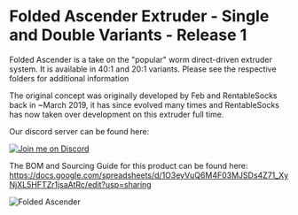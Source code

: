 # Folded Ascender Extruder - Single and Double Variants - Release 1

Folded Ascender is a take on the "popular" worm direct-driven extruder system. It is available in 40:1 and 20:1 variants. Please see the respective folders for additional information

The original concept was originally developed by Feb and RentableSocks back in ~March 2019, it has since evolved many times and RentableSocks has now taken over development on this extruder full time.

Our discord server can be found here: 

[![Join me on Discord](https://discord.com/api/guilds/641407187004030997/widget.png?style=banner2)](https://discord.gg/MzTR3zE)

The BOM and Sourcing Guide for this product can be found here: https://docs.google.com/spreadsheets/d/1O3eyVuQ6M4F03MJSDs4Z71_XyNjXL5HFTZr1jsaAtRc/edit?usp=sharing

![Folded Ascender](Double_Folded_Ascender/Images/double_folded_ascender.png)
